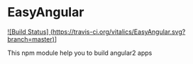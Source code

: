 # EasyAngular
[![Build Status] (https://travis-ci.org/vitalics/EasyAngular.svg?branch=master)](https://travis-ci.org/vitalics/EasyAngular)]

This npm module help you to build angular2 apps

